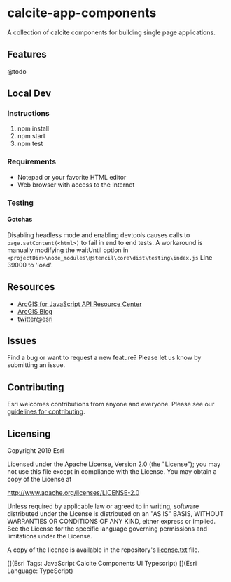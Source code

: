# calcite-app-components

A collection of calcite components for building single page applications.

## Features

@todo

## Local Dev

### Instructions

1. npm install
2. npm start
3. npm test

### Requirements

- Notepad or your favorite HTML editor
- Web browser with access to the Internet

### Testing
#### Gotchas
Disabling headless mode and enabling devtools causes calls to `page.setContent(<html>)` to fail in end to end tests.
A workaround is manually modifying the waitUntil option in `<projectDir>\node_modules\@stencil\core\dist\testing\index.js` Line 39000 to 'load'.

## Resources

- [ArcGIS for JavaScript API Resource Center](http://help.arcgis.com/en/webapi/javascript/arcgis/index.html)
- [ArcGIS Blog](http://blogs.esri.com/esri/arcgis/)
- [twitter@esri](http://twitter.com/esri)

## Issues

Find a bug or want to request a new feature? Please let us know by submitting an issue.

## Contributing

Esri welcomes contributions from anyone and everyone. Please see our [guidelines for contributing](https://github.com/esri/contributing).

## Licensing

Copyright 2019 Esri

Licensed under the Apache License, Version 2.0 (the "License");
you may not use this file except in compliance with the License.
You may obtain a copy of the License at

http://www.apache.org/licenses/LICENSE-2.0

Unless required by applicable law or agreed to in writing, software
distributed under the License is distributed on an "AS IS" BASIS,
WITHOUT WARRANTIES OR CONDITIONS OF ANY KIND, either express or implied.
See the License for the specific language governing permissions and
limitations under the License.

A copy of the license is available in the repository's [license.txt](https://raw.github.com/Esri/quickstart-map-js/master/license.txt) file.

[](Esri Tags: JavaScript Calcite Components UI Typescript)
[](Esri Language: TypeScript)​
